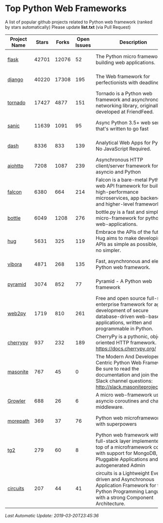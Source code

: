 # Top Python Web Frameworks
A list of popular github projects related to Python web framework (ranked by stars automatically)
Please update **list.txt** (via Pull Request)

| Project Name | Stars | Forks | Open Issues | Description | Last Commit |
| ------------ | ----- | ----- | ----------- | ----------- | ----------- |
| [flask](https://github.com/pallets/flask) | 42701 | 12076 | 52 | The Python micro framework for building web applications. | 2019-02-24 14:33:44 |
| [django](https://github.com/django/django) | 40220 | 17308 | 195 | The Web framework for perfectionists with deadlines. | 2019-03-20 13:23:50 |
| [tornado](https://github.com/tornadoweb/tornado) | 17427 | 4877 | 151 | Tornado is a Python web framework and asynchronous networking library, originally developed at FriendFeed. | 2019-03-10 20:57:11 |
| [sanic](https://github.com/huge-success/sanic) | 11639 | 1091 | 95 | Async Python 3.5+ web server that's written to go fast | 2019-03-19 12:15:28 |
| [dash](https://github.com/plotly/dash) | 8336 | 833 | 139 | Analytical Web Apps for Python. No JavaScript Required. | 2019-03-19 19:46:42 |
| [aiohttp](https://github.com/aio-libs/aiohttp) | 7208 | 1087 | 239 | Asynchronous HTTP client/server framework for asyncio and Python | 2019-03-14 12:24:48 |
| [falcon](https://github.com/falconry/falcon) | 6380 | 664 | 214 | Falcon is a bare-metal Python web API framework for building high-performance microservices, app backends, and higher-level frameworks. | 2019-03-18 20:49:45 |
| [bottle](https://github.com/bottlepy/bottle) | 6049 | 1208 | 276 | bottle.py is a fast and simple micro-framework for python web-applications. | 2019-01-31 13:24:17 |
| [hug](https://github.com/timothycrosley/hug) | 5631 | 325 | 119 | Embrace the APIs of the future. Hug aims to make developing APIs as simple as possible, but no simpler. | 2019-03-20 04:02:26 |
| [vibora](https://github.com/vibora-io/vibora) | 4871 | 268 | 135 | Fast, asynchronous and elegant Python web framework. | 2019-02-11 10:54:12 |
| [pyramid](https://github.com/Pylons/pyramid) | 3074 | 852 | 77 | Pyramid - A Python web framework | 2019-03-20 10:28:11 |
| [web2py](https://github.com/web2py/web2py) | 1719 | 810 | 261 | Free and open source full-stack enterprise framework for agile development of secure database-driven web-based applications, written and programmable in Python. | 2019-03-18 15:22:26 |
| [cherrypy](https://github.com/cherrypy/cherrypy) | 937 | 232 | 189 | CherryPy is a pythonic, object-oriented HTTP framework.      https://docs.cherrypy.org/ | 2019-03-02 10:16:41 |
| [masonite](https://github.com/MasoniteFramework/masonite) | 767 | 45 | 0 | The Modern And Developer Centric Python Web Framework. Be sure to read the documentation and join the Slack channel questions: http://slack.masoniteproject.com | 2019-02-06 14:22:56 |
| [Growler](https://github.com/pyGrowler/Growler) | 688 | 26 | 6 | A micro web-framework using asyncio coroutines and chained middleware. | 2017-03-12 02:39:16 |
| [morepath](https://github.com/morepath/morepath) | 369 | 37 | 76 | Python web microframework with superpowers | 2019-01-22 14:10:27 |
| [tg2](https://github.com/TurboGears/tg2) | 279 | 60 | 8 | Python web framework with full-stack layer implemented on top of a microframework core with support for MongoDB, Pluggable Applications and autogenerated Admin | 2019-02-23 06:36:58 |
| [circuits](https://github.com/circuits/circuits) | 207 | 44 | 41 | circuits is a Lightweight Event driven and Asynchronous Application Framework for the Python Programming Language with a strong Component Architecture. | 2019-01-25 08:28:22 |

*Last Automatic Update: 2019-03-20T23:45:36*